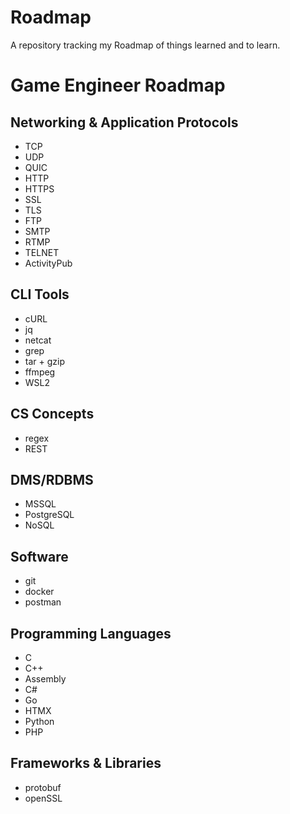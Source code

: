 # Roadmap
A repository tracking my Roadmap of things learned and to learn.

# Game Engineer Roadmap
## Networking & Application Protocols
- TCP
- UDP
- QUIC
- HTTP
- HTTPS
- SSL
- TLS
- FTP
- SMTP
- RTMP
- TELNET
- ActivityPub
## CLI Tools
- cURL
- jq
- netcat
- grep
- tar + gzip
- ffmpeg
- WSL2
## CS Concepts
- regex
- REST
## DMS/RDBMS
- MSSQL
- PostgreSQL
- NoSQL
## Software
- git
- docker
- postman
## Programming Languages
- C
- C++
- Assembly
- C#
- Go
- HTMX
- Python
- PHP
## Frameworks & Libraries
- protobuf
- openSSL
